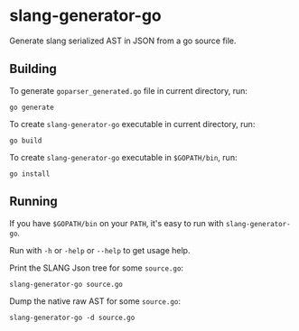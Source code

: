 # slang-generator-go

Generate slang serialized AST in JSON from a go source file.

## Building

To generate `goparser_generated.go` file in current directory, run:

    go generate

To create `slang-generator-go` executable in current directory, run:

    go build

To create `slang-generator-go` executable in `$GOPATH/bin`, run:

    go install

## Running

If you have `$GOPATH/bin` on your `PATH`, it's easy to run with `slang-generator-go`.

Run with `-h` or `-help` or `--help` to get usage help.

Print the SLANG Json tree for some `source.go`:

    slang-generator-go source.go

Dump the native raw AST for some `source.go`:

    slang-generator-go -d source.go
